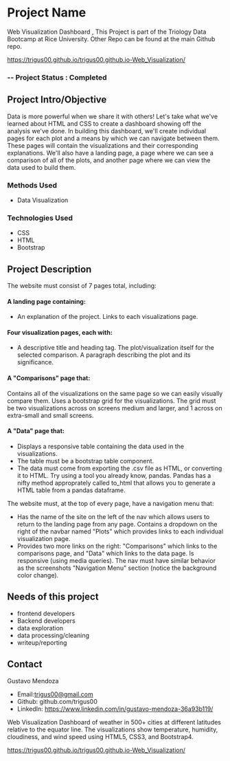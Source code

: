# Project Name 
Web Visualization Dashboard , This Project is part of the Triology Data Bootcamp at Rice University. Other Repo can be found at the main Github repo. 

https://trigus00.github.io/trigus00.github.io-Web_Visualization/
### -- Project Status : Completed 

## Project Intro/Objective 
Data is more powerful when we share it with others! Let's take what we've learned about HTML and CSS to create a dashboard showing off the analysis we've done. In building this dashboard, we'll create individual pages for each plot and a means by which we can navigate between them. These pages will contain the visualizations and their corresponding explanations. We'll also have a landing page, a page where we can see a comparison of all of the plots, and another page where we can view the data used to build them.

### Methods Used 
* Data Visualization

### Technologies Used 
* CSS
* HTML 
* Bootstrap 

## Project Description 
The website must consist of 7 pages total, including:

#### A landing page containing:
 * An explanation of the project.
 Links to each visualizations page.


#### Four visualization pages, each with:
* A descriptive title and heading tag.
The plot/visualization itself for the selected comparison.
A paragraph describing the plot and its significance.

#### A "Comparisons" page that: 
Contains all of the visualizations on the same page so we can easily visually compare them.
Uses a bootstrap grid for the visualizations.
The grid must be two visualizations across on screens medium and larger, and 1 across on extra-small and small screens.


#### A "Data" page that:


* Displays a responsive table containing the data used in the visualizations.
* The table must be a bootstrap table component.
* The data must come from exporting the .csv file as HTML, or converting it to HTML. Try using a tool you already know, pandas. Pandas has a nifty method approprately called to_html that allows you to generate a HTML table from a pandas dataframe. 

The website must, at the top of every page, have a navigation menu that:
* Has the name of the site on the left of the nav which allows users to return to the landing page from any page. Contains a dropdown on the right of the navbar named "Plots" which provides links to each individual visualization page.
* Provides two more links on the right: "Comparisons" which links to the comparisons page, and "Data" which links to the data page.
Is responsive (using media queries). The nav must have similar behavior as the screenshots "Navigation Menu" section (notice the background color change).


## Needs of this project
- frontend developers
- Backend developers 
- data exploration
- data processing/cleaning
- writeup/reporting

## Contact
Gustavo Mendoza 
* Email:trigus00@gmail.com
* Github: github.com/trigus00
* LinkedIn: https://www.linkedin.com/in/gustavo-mendoza-36a93b119/


Web Visualization Dashboard of weather in 500+ cities at different latitudes relative to the equator line. The visualizations show temperature, humidity, cloudiness, and wind speed using HTML5, CSS3, and Bootstrap4. 

https://trigus00.github.io/trigus00.github.io-Web_Visualization/
